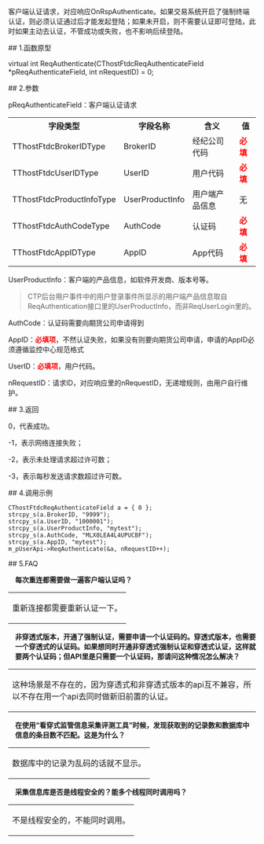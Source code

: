 <p>客户端认证请求，对应响应OnRspAuthenticate。如果交易系统开启了强制终端认证，则必须认证通过后才能发起登陆；如果未开启，则不需要认证即可登陆，此时如果主动去认证，不管成功或失败，也不影响后续登陆。</p>
<span class="anchor" id="63001a3b-4d40-4bed-85ca-679c2bbcf535"></span>
## 1.函数原型
<p>virtual int ReqAuthenticate(CThostFtdcReqAuthenticateField *pReqAuthenticateField, int nRequestID) = 0;</p>
<span class="anchor" id="154209c6-8f8c-4add-9a98-beb716e0969e"></span>
## 2.参数
<p>pReqAuthenticateField：客户端认证请求</p>
<table><tr><th style="TEXT-ALIGN: center;">字段类型</th><th style="TEXT-ALIGN: center;">字段名称</th><th style="TEXT-ALIGN: center;">含义</th><th style="TEXT-ALIGN: center;">值</th></tr><tr><td style="TEXT-ALIGN: left;">TThostFtdcBrokerIDType</td>
<td style="TEXT-ALIGN: left;">BrokerID</td>
<td style="TEXT-ALIGN: left;">经纪公司代码</td>
<td style="TEXT-ALIGN: left;"><strong><font color="#FF0000">必填</font></strong></td>
</tr>
<tr><td style="TEXT-ALIGN: left;">TThostFtdcUserIDType</td>
<td style="TEXT-ALIGN: left;">UserID</td>
<td style="TEXT-ALIGN: left;">用户代码</td>
<td style="TEXT-ALIGN: left;"><strong><font color="#FF0000">必填</font></strong></td>
</tr>
<tr><td style="TEXT-ALIGN: left;">TThostFtdcProductInfoType</td>
<td style="TEXT-ALIGN: left;">UserProductInfo</td>
<td style="TEXT-ALIGN: left;">用户端产品信息</td>
<td style="TEXT-ALIGN: left;">无</td>
</tr>
<tr><td style="TEXT-ALIGN: left;">TThostFtdcAuthCodeType</td>
<td style="TEXT-ALIGN: left;">AuthCode</td>
<td style="TEXT-ALIGN: left;">认证码</td>
<td style="TEXT-ALIGN: left;"><strong><font color="#FF0000">必填</font></strong></td>
</tr>
<tr><td style="TEXT-ALIGN: left;">TThostFtdcAppIDType</td>
<td style="TEXT-ALIGN: left;">AppID</td>
<td style="TEXT-ALIGN: left;">App代码</td>
<td style="TEXT-ALIGN: left;"><strong><font color="#FF0000">必填</font></strong></td>
</tr>
</table>
<p>UserProductInfo：客户端的产品信息，如软件开发商、版本号等。</p>
<blockquote>
<p>CTP后台用户事件中的用户登录事件所显示的用户端产品信息取自ReqAuthentication接口里的UserProductInfo，而非ReqUserLogin里的。</p>
</blockquote>
<p>AuthCode：认证码需要向期货公司申请得到</p>
<p>AppID：<strong><font color="#FF0000">必填项</font></strong>，不然认证失败，如果没有则要向期货公司申请，申请的AppID必须遵循监控中心规范格式</p>
<p>UserID：<strong><font color="#FF0000">必填项</font></strong>，用户代码。</p>
<p>nRequestID：请求ID，对应响应里的nRequestID，无递增规则，由用户自行维护。</p>
<span class="anchor" id="9c78117e-ed8d-43ee-94e8-9be6660ef4bd"></span>
## 3.返回
<p>0，代表成功。</p>
<p>-1，表示网络连接失败；</p>
<p>-2，表示未处理请求超过许可数；</p>
<p>-3，表示每秒发送请求数超过许可数。</p>
<span class="anchor" id="3ade4730-b057-4b65-b9bf-8a682a8406d0"></span>
## 4.调用示例
<pre><code>CThostFtdcReqAuthenticateField a = { 0 };
strcpy_s(a.BrokerID, "9999");
strcpy_s(a.UserID, "1000001");
strcpy_s(a.UserProductInfo, "mytest");
strcpy_s(a.AuthCode, "MLX0LEA4L4UPUCBF"); 
strcpy_s(a.AppID, "mytest");
m_pUserApi-&gt;ReqAuthenticate(&amp;a, nRequestID++);
</code></pre>
<span class="anchor" id="a71071fd-5bac-49ae-9301-fcc54b311ab4"></span>
## 5.FAQ
<p><div class="region_i"><p class="region_header" id="region_header_1" style="padding-left: 1em;font-weight : bold;text-indent: 0px;text-align: left;">每次重连都需要做一遍客户端认证吗？</p><div class="region_panel" id="region_panel_1" style="display:block;"><table><tr><td>
<p>重新连接都需要重新认证一下。</p>
</td></tr></table>
</div><p class="region_tail" id="region_tail_1" style="border-top-color:transparent;border-bottom-width:0;"></p></div></p>
<p><div class="region_i"><p class="region_header" id="region_header_2" style="padding-left: 1em;font-weight : bold;text-indent: 0px;text-align: left;">非穿透式版本，开通了强制认证，需要申请一个认证码的。穿透式版本，也需要一个穿透式的认证码。如果想同时开通非穿透式强制认证和穿透式认证，这样就要两个认证码；但API里是只需要一个认证码，那请问这种情况怎么解决？</p><div class="region_panel" id="region_panel_2" style="display:block;"><table><tr><td>
<p>这种场景是不存在的，因为穿透式和非穿透式版本的api互不兼容，所以不存在用一个api去同时做新旧前置的认证。</p>
</td></tr></table>
</div><p class="region_tail" id="region_tail_2" style="border-top-color:transparent;border-bottom-width:0;"></p></div></p>
<p><div class="region_i"><p class="region_header" id="region_header_3" style="padding-left: 1em;font-weight : bold;text-indent: 0px;text-align: left;">在使用“看穿式监管信息采集评测工具”时候，发现获取到的记录数和数据库中信息的条目数不匹配。这是为什么？</p><div class="region_panel" id="region_panel_3" style="display:block;"><table><tr><td>
<p>数据库中的记录为乱码的话就不显示。</p>
</td></tr></table>
</div><p class="region_tail" id="region_tail_3" style="border-top-color:transparent;border-bottom-width:0;"></p></div></p>
<p><div class="region_i"><p class="region_header" id="region_header_4" style="padding-left: 1em;font-weight : bold;text-indent: 0px;text-align: left;">采集信息库是否是线程安全的？能多个线程同时调用吗？</p><div class="region_panel" id="region_panel_4" style="display:block;"><table><tr><td>
<p>不是线程安全的，不能同时调用。</p>
</td></tr></table>
</div><p class="region_tail" id="region_tail_4" style="border-top-color:transparent;border-bottom-width:0;"></p></div></p>
